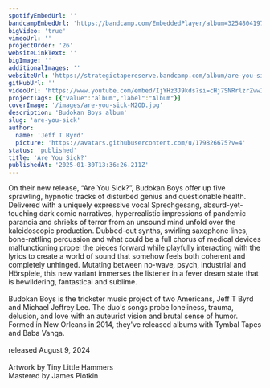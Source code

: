 ```yaml
---
spotifyEmbedUrl: ''
bandcampEmbedUrl: 'https://bandcamp.com/EmbeddedPlayer/album=3254804197/size=large/bgcol=ffffff/linkcol=0687f5/transparent=true/'
bigVideo: 'true'
vimeoUrl: ''
projectOrder: '26'
websiteLinkText: ''
bigImage: ''
additionalImages: ''
websiteUrl: 'https://strategictapereserve.bandcamp.com/album/are-you-sick'
gitHubUrl: ''
videoUrl: 'https://www.youtube.com/embed/IjYHz3J9kds?si=cHj7SNRrlzrZvwIX'
projectTags: [{"value":"album","label":"Album"}]
coverImage: '/images/are-you-sick-M2OD.jpg'
description: 'Budokan Boys album'
slug: 'are-you-sick'
author:
  name: 'Jeff T Byrd'
  picture: 'https://avatars.githubusercontent.com/u/179826675?v=4'
status: 'published'
title: 'Are You Sick?'
publishedAt: '2025-01-30T13:36:26.211Z'
---
```


On their new release, “Are You Sick?”, Budokan Boys offer up five sprawling, hypnotic tracks of disturbed genius and questionable health. Delivered with a uniquely expressive vocal Sprechgesang, absurd-yet-touching dark comic narratives, hyperrealistic impressions of pandemic paranoia and shrieks of terror from an unsound mind unfold over the kaleidoscopic production. Dubbed-out synths, swirling saxophone lines, bone-rattling percussion and what could be a full chorus of medical devices malfunctioning propel the pieces forward while playfully interacting with the lyrics to create a world of sound that somehow feels both coherent and completely unhinged. Mutating between no-wave, psych, industrial and Hörspiele, this new variant immerses the listener in a fever dream state that is bewildering, fantastical and sublime.\
\
Budokan Boys is the trickster music project of two Americans, Jeff T Byrd and Michael Jeffrey Lee. The duo's songs probe loneliness, trauma, delusion, and love with an auteurist vision and brutal sense of humor. Formed in New Orleans in 2014, they've released albums with Tymbal Tapes and Baba Vanga.\
\
released August 9, 2024\
\
Artwork by Tiny Little Hammers\
Mastered by James Plotkin